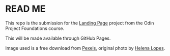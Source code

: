 # READ ME

This repo is the submission for the [Landing Page](https://www.theodinproject.com/lessons/foundations-landing-page) project from the Odin Project Foundations course.

This will be made available through GitHub Pages.

Image used is a free download from [Pexels](https://www.pexels.com), original photo by [Helena Lopes](https://www.pexels.com/@wildlittlethingsphoto/).
